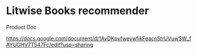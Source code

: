 # Litwise Books recommender

Product Doc


https://docs.google.com/document/d/1AvDKpvfwevwfjkFeacn5trUVuwSW_fAYUGHV7T547Fc/edit?usp=sharing
